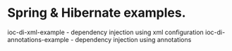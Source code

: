 Spring & Hibernate examples.
===========================
ioc-di-xml-example - dependency injection using xml configuration
ioc-di-annotations-example - dependency injection using annotations